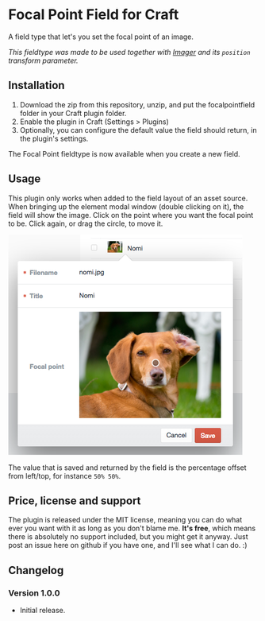 Focal Point Field for Craft
===
A field type that let's you set the focal point of an image. 

_This fieldtype was made to be used together with [Imager](https://github.com/aelvan/Imager-Craft) and its `position` transform parameter._ 

Installation
---
1. Download the zip from this repository, unzip, and put the focalpointfield folder in your Craft plugin folder.
2. Enable the plugin in Craft (Settings > Plugins)
3. Optionally, you can configure the default value the field should return, in the plugin's settings.

The Focal Point fieldtype is now available when you create a new field. 

Usage
---
This plugin only works when added to the field layout of an asset source. When bringing up the element modal window (double clicking on it),
the field will show the image. Click on the point where you want the focal point to be. Click again, or drag the circle, to move it.

![Focal Point Field example](https://raw.githubusercontent.com/aelvan/FocalPointField-Craft/master/screenshots/focalpoint.png)
 
The value that is saved and returned by the field is the percentage offset from left/top, for instance `50% 50%`.

Price, license and support
---
The plugin is released under the MIT license, meaning you can do what ever you want with it as long as you don't blame 
me. **It's free**, which means there is absolutely no support included, but you might get it anyway. Just post an issue 
here on github if you have one, and I'll see what I can do. :)


Changelog
---
### Version 1.0.0
 - Initial release.